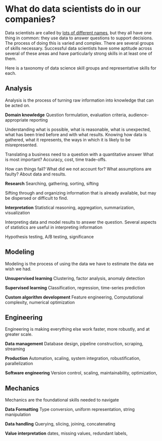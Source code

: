 # What do data scientists do in our companies?

Data scientists are called by [lots of different names](terminology.md),
but they all have one thing in common: they use data to answer questions to support decisions.
The process of doing this is varied and complex.
There are several groups of skills necessary.
Successful data scientists have some aptitude across several of these areas
and have particularly strong skills in at least one of them.

Here is a taxonomy of data science skill groups and representative skills for each.


## Analysis

Analysis is the process of turning raw information into knowledge that can be acted on. 

**Domain knowledge**
Question formulation, evaluation criteria, audience-appropriate reporting

Understanding what is possible, what is reasonable, what is unexpected, what has been tried before and with what results.
Knowing how data is gathered, what it represents, the ways in which it is likely to be misrepresented.

Translating a business need to a question with a quantitative answer
What is most important? Accuracy, cost, time trade-offs.

How can things fail? What did we not account for? What assumptions are faulty? About data and results.

**Research**
Searching, gathering, sorting, sifting

Sifting through and organizing information that is already available, but may be dispersed or difficult to find.

**Interpretation**
Statistical reasoning, aggregation, summarization, visualization

Interpreting data and model results to answer the question. Several aspects of statistics are useful in interpreting information

Hypothesis testing, A/B testing, significance



## Modeling

Modeling is the process of using the data we have to estimate the data we wish we had.

**Unsupervised learning**
Clustering, factor analysis, anomaly detection

**Supervised learning**
Classification, regression, time-series prediction

**Custom algorithm development**
Feature engineering, Computational complexity, numerical optimization


## Engineering

Engineering is making everything else work faster, more robustly, and at greater scale.

**Data management**
Database design, pipeline construction, scraping, streaming

**Production**
Automation, scaling, system integration, robustification, parallelization

**Software engineering**
Version control, scaling, maintainability, optimization, 


## Mechanics

Mechanics are the foundational skills needed to navigate 

**Data Formatting**
Type conversion, uniform representation, string manipulation

**Data handling**
Querying, slicing, joining, concatenating

**Value interpretation**
dates, missing values, redundant labels, 

